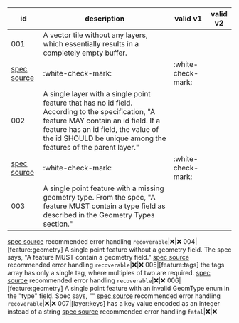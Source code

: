 id|description|valid v1|valid v2
---|---|---|---
001|A vector tile without any layers, which essentially results in a completely empty buffer.
[spec source](https://github.com/mapbox/vector-tile-spec/blob/master/2.1/vector_tile.proto#L75)|:white-check-mark:|:white-check-mark:
002|A single layer with a single point feature that has no id field. According to the specification, "A feature MAY contain an id field. If a feature has an id field, the value of the id SHOULD be unique among the features of the parent layer."
[spec source](https://github.com/mapbox/vector-tile-spec/blob/master/2.1/README.md#42-features)|:white-check-mark:|:white-check-mark:
003|A single point feature with a missing geometry type. From the spec, "A feature MUST contain a type field as described in the Geometry Types section."
[spec source](https://github.com/mapbox/vector-tile-spec/blob/master/2.1/vector_tile.proto#L41)
recommended error handling `recoverable`|:x:|:x:
004|[feature:geometry] A single point feature without a geometry field. The spec says, "A feature MUST contain a geometry field."
[spec source](https://github.com/mapbox/vector-tile-spec/blob/master/2.1/vector_tile.proto#L46)
recommended error handling `recoverable`|:x:|:x:
005|[feature:tags] the tags array has only a single tag, where multiples of two are required.
[spec source](https://github.com/mapbox/vector-tile-spec/blob/master/2.1/vector_tile.proto#L38)
recommended error handling `recoverable`|:x:|:x:
006|[feature:geometry] A single point feature with an invalid GeomType enum in the "type" field. Spec says, ""
[spec source](https://github.com/mapbox/vector-tile-spec/blob/master/2.1/vector_tile.proto#L8-L13)
recommended error handling `recoverable`|:x:|:x:
007|[layer:keys] has a key value encoded as an integer instead of a string
[spec source](https://github.com/mapbox/vector-tile-spec/blob/master/2.1/vector_tile.proto#L63)
recommended error handling `fatal`|:x:|:x:
